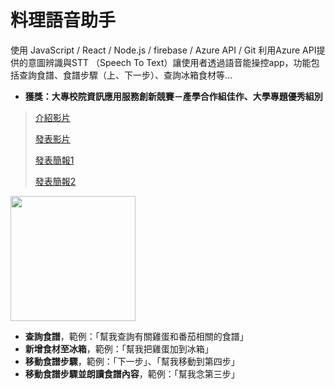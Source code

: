 # 料理語音助手
使用 JavaScript / React / Node.js / firebase / Azure API / Git
利用Azure API提供的意圖辨識與STT （Speech To Text）讓使用者透過語音能操控app，功能包括查詢食譜、食譜步驟（上、下一步）、查詢冰箱食材等…

- **獲獎：大專校院資訊應用服務創新競賽－產學合作組佳作、大學專題優秀組別**

> [介紹影片](https://youtu.be/6bVTywDfLlc)
> 
> [發表影片](https://youtu.be/i9l10Vul5vE)
> 
> [發表簡報1](https://drive.google.com/file/d/1NM7MdJss_6PMXIWSSzM4B2vlLMQ6Hy7g/view?usp=share_link)
> 
> [發表簡報2](https://drive.google.com/file/d/1n93ty5UqSlbg4VklHclj0n7o8kokScFf/view?usp=share_link)




<img src="https://user-images.githubusercontent.com/59163273/171298201-ea563ae0-696b-46be-9e7b-96314ef927a2.png" width="200">

- **查詢食譜**，範例：「幫我查詢有關雞蛋和番茄相關的食譜」
- **新增食材至冰箱**，範例：「幫我把雞蛋加到冰箱」
- **移動食譜步驟**，範例：「下一步」、「幫我移動到第四步」
- **移動食譜步驟並朗讀食譜內容**，範例：「幫我念第三步」
